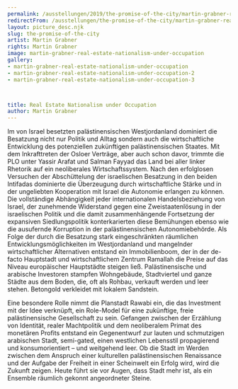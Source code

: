 ```yaml
---
permalink: /ausstellungen/2019/the-promise-of-the-city/martin-grabner-real-estate-nationalism-under-occupation/
redirectFrom: /ausstellungen/the-promise-of-the-city/martin-grabner-real-estate-nationalism-under-occupation/
layout: picture_desc.njk
slug: the-promise-of-the-city
artist: Martin Grabner
rights: Martin Grabner
image: martin-grabner-real-estate-nationalism-under-occupation
gallery:
- martin-grabner-real-estate-nationalism-under-occupation
- martin-grabner-real-estate-nationalism-under-occupation-2
- martin-grabner-real-estate-nationalism-under-occupation-3



title: Real Estate Nationalism under Occupation
author: Martin Grabner
---
```




Im von Israel besetzten palästinensischen Westjordanland dominiert die Besatzung nicht nur Politik und Alltag sondern auch die wirtschaftliche Entwicklung des potenziellen zukünftigen palästinensischen Staates. Mit dem Inkrafttreten der Osloer Verträge, aber auch schon davor, trimmte die PLO unter Yassir Arafat und Salman Fayyad das Land bei aller linker Rhetorik auf ein neoliberales Wirtschaftssystem. Nach den erfolglosen Versuchen der Abschüttelung der israelischen Besatzung in den beiden Intifadas dominierte die Überzeugung durch wirtschaftliche Stärke und in der ungeliebten Kooperation mit Israel die Autonomie erlangen zu können. Die vollständige Abhängigkeit jeder internationalen Handelsbeziehung von Israel, der zunehmende Widerstand gegen eine Zweistaatenlösung in der israelischen Politik und die damit zusammenhängende Fortsetzung der expansiven Siedlungspolitik konterkarierten diese Bemühungen ebenso wie die ausufernde Korruption in der palästinensischen Autonomiebehörde. Als Folge der durch die Besatzung stark eingeschränkten räumlichen Entwicklungsmöglichkeiten im Westjordanland und mangelnder wirtschaftlicher Alternativen entstand ein Immobilienboom, der in der de-facto Hauptstadt und wirtschaftlichem Zentrum Ramallah die Preise auf das Niveau europäischer Hauptstädte steigen ließ. Palästinensische und arabische Investoren stampfen Wohngebäude, Stadtviertel und ganze Städte aus dem Boden, die, oft als Rohbau, verkauft werden und leer stehen. Betongold verkleidet mit lokalem Sandstein.

Eine besondere Rolle nimmt die Planstadt Rawabi ein, die das Investment mit der Idee verknüpft, ein Role-Model für eine zukünftige, freie palästinensische Gesellschaft zu sein. Gefangen zwischen der Erzählung von Identität, realer Machtpolitik und dem neoliberalem Primat des monetären Profits entstand ein Gegenentwurf zur lauten und schmutzigen arabischen Stadt, semi-gated, einen westlichen Lebensstil propagierend und konsumorientiert – und weitgehend leer. Ob die Stadt im Werden zwischen dem Anspruch einer kulturellen palästinensischen Renaissance und der Aufgabe der Freiheit in einer Scheinwelt ein Erfolg wird, wird die Zukunft zeigen. Heute führt sie vor Augen, dass Stadt mehr ist, als ein Ensemble räumlich gekonnt angeordneter Steine.
